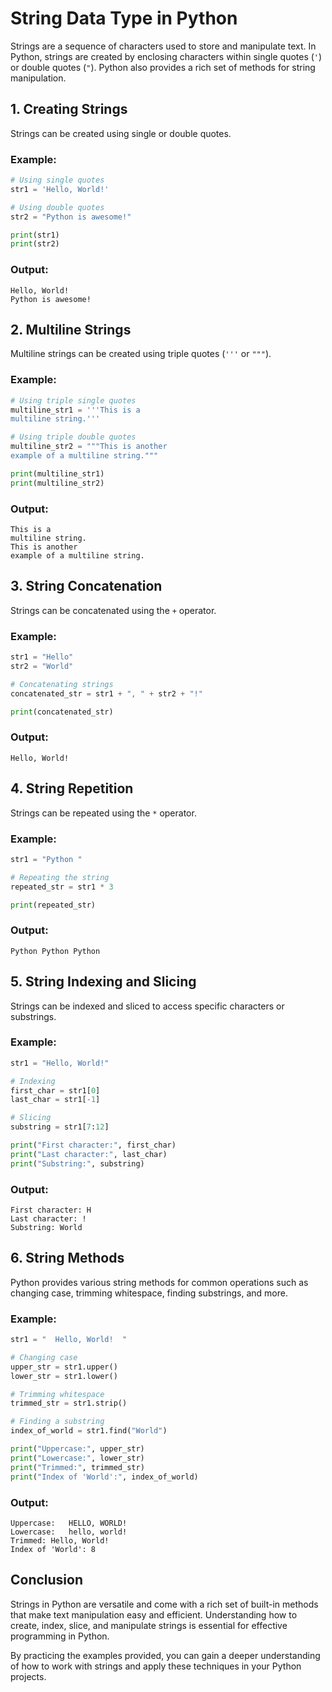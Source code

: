 # String Data Type in Python

Strings are a sequence of characters used to store and manipulate text. In Python, strings are created by enclosing characters within single quotes (`'`) or double quotes (`"`). Python also provides a rich set of methods for string manipulation.

## 1. Creating Strings

Strings can be created using single or double quotes.

### Example:

```python
# Using single quotes
str1 = 'Hello, World!'

# Using double quotes
str2 = "Python is awesome!"

print(str1)
print(str2)
```

### Output:

```
Hello, World!
Python is awesome!
```

## 2. Multiline Strings

Multiline strings can be created using triple quotes (`'''` or `"""`).

### Example:

```python
# Using triple single quotes
multiline_str1 = '''This is a
multiline string.'''

# Using triple double quotes
multiline_str2 = """This is another
example of a multiline string."""

print(multiline_str1)
print(multiline_str2)
```

### Output:

```
This is a
multiline string.
This is another
example of a multiline string.
```

## 3. String Concatenation

Strings can be concatenated using the `+` operator.

### Example:

```python
str1 = "Hello"
str2 = "World"

# Concatenating strings
concatenated_str = str1 + ", " + str2 + "!"

print(concatenated_str)
```

### Output:

```
Hello, World!
```

## 4. String Repetition

Strings can be repeated using the `*` operator.

### Example:

```python
str1 = "Python "

# Repeating the string
repeated_str = str1 * 3

print(repeated_str)
```

### Output:

```
Python Python Python 
```

## 5. String Indexing and Slicing

Strings can be indexed and sliced to access specific characters or substrings.

### Example:

```python
str1 = "Hello, World!"

# Indexing
first_char = str1[0]
last_char = str1[-1]

# Slicing
substring = str1[7:12]

print("First character:", first_char)
print("Last character:", last_char)
print("Substring:", substring)
```

### Output:

```
First character: H
Last character: !
Substring: World
```

## 6. String Methods

Python provides various string methods for common operations such as changing case, trimming whitespace, finding substrings, and more.

### Example:

```python
str1 = "  Hello, World!  "

# Changing case
upper_str = str1.upper()
lower_str = str1.lower()

# Trimming whitespace
trimmed_str = str1.strip()

# Finding a substring
index_of_world = str1.find("World")

print("Uppercase:", upper_str)
print("Lowercase:", lower_str)
print("Trimmed:", trimmed_str)
print("Index of 'World':", index_of_world)
```

### Output:

```
Uppercase:   HELLO, WORLD!  
Lowercase:   hello, world!  
Trimmed: Hello, World!
Index of 'World': 8
```

## Conclusion

Strings in Python are versatile and come with a rich set of built-in methods that make text manipulation easy and efficient. Understanding how to create, index, slice, and manipulate strings is essential for effective programming in Python.

By practicing the examples provided, you can gain a deeper understanding of how to work with strings and apply these techniques in your Python projects.